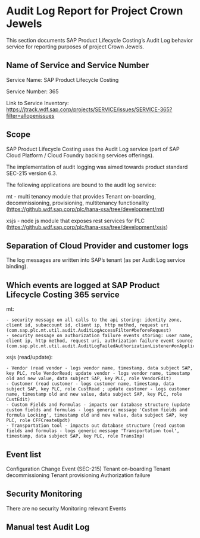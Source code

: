 # Audit Log Report for Project Crown Jewels

This section documents SAP Product Lifecycle Costing’s Audit Log behavior service for reporting purposes of project Crown Jewels.

## Name of Service and Service Number

Service Name: SAP Product Lifecycle Costing

Service Number: 365

Link to Service Inventory: https://jtrack.wdf.sap.corp/projects/SERVICE/issues/SERVICE-365?filter=allopenissues

## Scope

SAP Product Lifecycle Costing uses the Audit Log service (part of SAP Cloud Platform / Cloud Foundry backing services offerings). 

The implementation of audit logging was aimed towards product standard SEC-215 version 6.3. 

The following applications are bound to the audit log service:

mt - multi tenancy module that provides Tenant on-boarding, decommissioning, provisioning, multitenancy functionality (https://github.wdf.sap.corp/plc/hana-xsa/tree/development/mt)


xsjs - node js module that exposes rest services for PLC (https://github.wdf.sap.corp/plc/hana-xsa/tree/development/xsjs)

## Separation of Cloud Provider and customer logs

The log messages are written into SAP’s tenant (as per Audit Log service binding).

## Which events are logged at SAP Product Lifecycle Costing 365 service

mt:

    - security message on all calls to the api storing: identity zone, client id, subaccount id, client ip, http method, request uri (com.sap.plc.mt.util.audit.AuditLogAccessFilter#beforeRequest)
    - security message on authorization failure events storing: user name, client ip, http method, request uri, authrization failure event source (com.sap.plc.mt.util.audit.AuditLogFailedAuthorizationListener#onApplicationEvent)

xsjs (read/update):

	- Vendor (read vendor - logs vendor name, timestamp, data subject SAP, key PLC, role VendorRead; update vendor - logs vendor name, timestamp old and new value, data subject SAP, key PLC, role VendorEdit)
	- Customer (read customer - logs customer name, timestamp, data subject SAP, key PLC, role CustRead ; update customer - logs customer name, timestamp old and new value, data subject SAP, key PLC, role CustEdit)
	- Custom Fields and Formulas - impacts our database structure (update custom fields and formulas - logs generic message 'Custom fields and formula Locking', timestamp old and new value, data subject SAP, key PLC, role CFFCreateUpdt)
	- Transportation tool - impacts out database structure (read custom fields and formulas - logs generic message 'Transportation tool', timestamp, data subject SAP, key PLC, role TransImp)

## Event list

Configuration Change Event (SEC-215)
    Tenant on-boarding
    Tenant decommissioning
    Tenant provisioning
    Authorization failure 

## Security Monitoring

There are no security Monitoring relevant Events

## Manual test Audit Log
